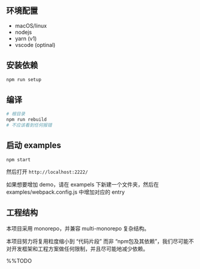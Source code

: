 ## 环境配置


- macOS/linux
- nodejs
- yarn (v1)
- vscode (optinal)

## 安装依赖

```bash
npm run setup
```

## 编译

```bash
# 根目录
npm run rebuild
# 不应该看到任何报错
```

## 启动 examples

```
npm start
```

然后打开 `http://localhost:2222/`

如果想要增加 demo，请在 exampels 下新建一个文件夹，然后在 examples/webpack.config.js 中增加对应的 entry

## 工程结构

本项目采用 monorepo，并兼容 multi-monorepo 复杂结构。

本项目努力将复用粒度缩小到 “代码片段” 而非 “npm包及其依赖”，我们尽可能不对开发框架和工程方案做任何限制，并且尽可能地减少依赖。

%%TODO